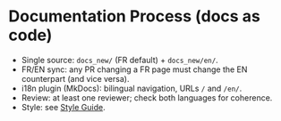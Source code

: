 # Documentation Process (docs as code)

- Single source: `docs_new/` (FR default) + `docs_new/en/`.
- FR/EN sync: any PR changing a FR page must change the EN counterpart (and vice versa).
- i18n plugin (MkDocs): bilingual navigation, URLs `/` and `/en/`.
- Review: at least one reviewer; check both languages for coherence.
- Style: see [Style Guide](style-guide.md).
